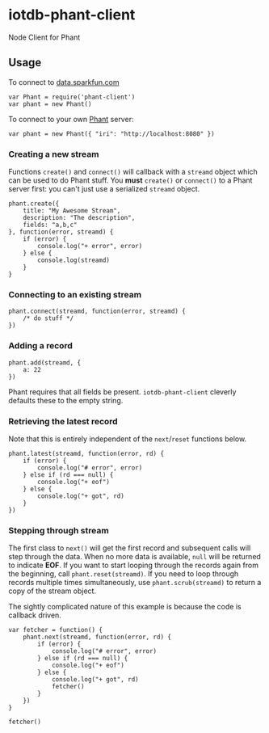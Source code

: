 iotdb-phant-client
==================

Node Client for Phant

## Usage
To connect to [data.sparkfun.com](http://data.sparkfun.com)

    var Phant = require('phant-client')
    var phant = new Phant()

To connect to your own [Phant](http://phant.io/) server:

    var phant = new Phant({ "iri": "http://localhost:8080" })

### Creating a new stream
Functions
<code>create()</code> and <code>connect()</code>
will callback with a <code>streamd</code> object
which can be used to do Phant stuff.
You **must** <code>create()</code> or <code>connect()</code> to a Phant
server first: you can't just use a serialized <code>streamd</code>
object.

    phant.create({
        title: "My Awesome Stream",
        description: "The description",
        fields: "a,b,c"
    }, function(error, streamd) {
        if (error) {
            console.log("+ error", error)
        } else {
            console.log(streamd)
        }
    }

### Connecting to an existing stream

    phant.connect(streamd, function(error, streamd) {
        /* do stuff */
    })


### Adding a record


    phant.add(streamd, {
        a: 22
    })
    
Phant requires that all fields be present. 
<code>iotdb-phant-client</code> cleverly defaults
these to the empty string.

### Retrieving the latest record
Note that this is entirely independent of the <code>next</code>/<code>reset</code>
functions below.

    phant.latest(streamd, function(error, rd) {
        if (error) {
            console.log("# error", error)
        } else if (rd === null) {
            console.log("+ eof")
        } else {
            console.log("+ got", rd)
        }
    })

### Stepping through stream
The first class to <code>next()</code> will get the first
record and subsequent calls will step through the data.
When no more data is available, <code>null</code> will be
returned to indicate **EOF**. 
If you want to start looping through the records again
from the beginning, call <code>phant.reset(streamd)</code>. 
If you need to loop through records multiple times
simultaneously, use <code>phant.scrub(streamd)</code> to 
return a copy of the stream object.

The sightly complicated nature of this example
is because the code is callback driven.

    var fetcher = function() {
        phant.next(streamd, function(error, rd) {
            if (error) {
                console.log("# error", error)
            } else if (rd === null) {
                console.log("+ eof")
            } else {
                console.log("+ got", rd)
                fetcher()
            }
        })
    }

    fetcher()
    

